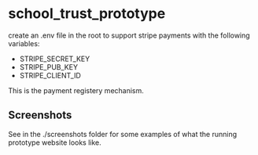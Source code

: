 # school_trust_prototype

create an .env file in the root to support stripe payments with the following variables:

- STRIPE_SECRET_KEY
- STRIPE_PUB_KEY
- STRIPE_CLIENT_ID

This is the payment registery mechanism.

## Screenshots

See in the ./screenshots folder for some examples of what the running prototype website looks like.